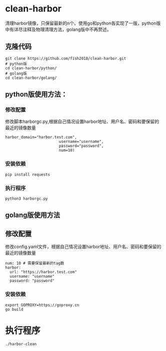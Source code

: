 # clean-harbor
清理harbor镜像，只保留最新的n个。使用go和python各实现了一版，python版中有详尽注释及物理清理方法，golang版中不再赘述。

## 克隆代码
```
git clone https://github.com/fish2018/clean-harbor.git
# python版
cd clean-harbor/python/
# golang版
cd clean-harbor/golang/
```

## python版使用方法：
### 修改配置
修改脚本harborgc.py,根据自己情况设置harbor地址、用户名、密码和要保留的最近的镜像数量
```
harbor_domain="harbor.test.com",
                        username="username",
                        password="password",
                        num=10)
```

### 安装依赖
```
pip install requests
```

### 执行程序
```
python3 harborgc.py
```

## golang版使用方法

## 修改配置
修改config.yaml文件，根据自己情况设置harbor地址、用户名、密码和要保留的最近的镜像数量
```
num: 10 # 需要保留最新的tag数
harbor:
  url: "https://harbor.test.com"
  username: "username"
  password: "password"
```

### 安装依赖
```
export GOPROXY=https://goproxy.cn
go build
```

# 执行程序
```
./harbor-clean
```
